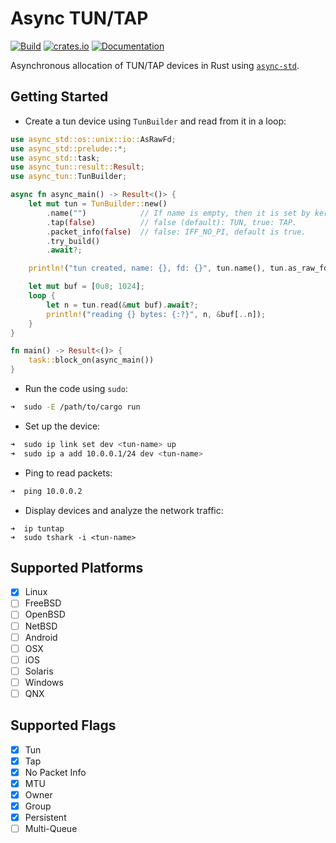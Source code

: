 # Async TUN/TAP

[![Build](https://github.com/yaa110/async-tun/workflows/Build/badge.svg)](https://github.com/yaa110/async-tun/actions) [![crates.io](https://img.shields.io/crates/v/async-tun.svg)](https://crates.io/crates/async-tun) [![Documentation](https://img.shields.io/badge/docs-async--tun-blue.svg)](https://docs.rs/async-tun)

Asynchronous allocation of TUN/TAP devices in Rust using [`async-std`](https://crates.io/crates/async-std).

## Getting Started

- Create a tun device using `TunBuilder` and read from it in a loop:

```rust
use async_std::os::unix::io::AsRawFd;
use async_std::prelude::*;
use async_std::task;
use async_tun::result::Result;
use async_tun::TunBuilder;

async fn async_main() -> Result<()> {
    let mut tun = TunBuilder::new()
        .name("")            // If name is empty, then it is set by kernel.
        .tap(false)          // false (default): TUN, true: TAP.
        .packet_info(false)  // false: IFF_NO_PI, default is true.
        .try_build()
        .await?;

    println!("tun created, name: {}, fd: {}", tun.name(), tun.as_raw_fd());

    let mut buf = [0u8; 1024];
    loop {
        let n = tun.read(&mut buf).await?;
        println!("reading {} bytes: {:?}", n, &buf[..n]);
    }
}

fn main() -> Result<()> {
    task::block_on(async_main())
}
```

- Run the code using `sudo`:

```bash
➜  sudo -E /path/to/cargo run
```

- Set up the device:

```bash
➜  sudo ip link set dev <tun-name> up
➜  sudo ip a add 10.0.0.1/24 dev <tun-name>
```

- Ping to read packets:

```bash
➜  ping 10.0.0.2
```

- Display devices and analyze the network traffic:

```
➜  ip tuntap
➜  sudo tshark -i <tun-name>
```

## Supported Platforms

- [x] Linux
- [ ] FreeBSD
- [ ] OpenBSD
- [ ] NetBSD
- [ ] Android
- [ ] OSX
- [ ] iOS
- [ ] Solaris
- [ ] Windows
- [ ] QNX

## Supported Flags

- [x] Tun
- [x] Tap
- [x] No Packet Info
- [x] MTU
- [x] Owner
- [x] Group
- [x] Persistent
- [ ] Multi-Queue
